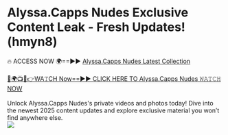 # Alyssa.Capps Nudes Exclusive Content Leak - Fresh Updates! (hmyn8)

🔥 ACCESS NOW 🌍==►► <a href="https://tinyurl.com/yc657z5k" rel="nofollow">Alyssa.Capps Nudes Latest Collection</a>
<br><br>
[🔴🌍📺📱👉WA𝚃CH Now==►► CLICK HERE TO Alyssa.Capps Nudes 𝚆𝙰𝚃𝙲𝙷 NOW](https://tinyurl.com/yc657z5k)
<br><br>
Unlock Alyssa.Capps Nudes's private videos and photos today! Dive into the newest 2025 content updates and explore exclusive material you won’t find anywhere else.
<br>
<a href="https://tinyurl.com/yc657z5k" rel="nofollow" data-target="animated-image.originalLink"><img src="https://camo.githubusercontent.com/8a4f000d20f83aca3bf7ec5f350d767afa0574a8a352519fd8cfa583a6f93a33/68747470733a2f2f692e696d6775722e636f6d2f644a486b345a712e676966" data-canonical-src="https://i.imgur.com/dJHk4Zq.gif" style="max-width: 100%; display: inline-block;" data-target="animated-image.originalImage"></a>
<br>
